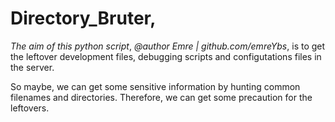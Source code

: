# Directory_Bruter, 

*The aim of this python script*, _@author Emre | github.com/emreYbs_, is to get the leftover development files, debugging scripts and configutations files in the server.

So maybe, we can get some sensitive information by hunting common filenames and directories. 
Therefore, we can get some precaution for the leftovers.
